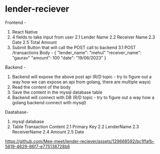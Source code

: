 # lender-reciever

Frontend - 
1. React Native
2. 4 fields to take input from user
   2.1 Lender Name
   2.2 Receiver Name
   2.3 Date
   2.5 Total Amount
3. Submit Button that will call the POST call to backend
   3.1 POST /transactions
       Body - {
		"lender_name": "mehul"
		"receiver_name": "gaurav"
		"amount": 100
		"date": "19/06/2023"
      }  


Backend - 
1. Backend will expose the above post api (R/D topic - try to figure out a way how we can expose an api from golang, there are multiple ways)
2. Read the content of the body
3. Save the content in the mysql database table
4. Backend will connect with DB (R/D topic - try to figure out a way how a golang backend connect with mysql)
 
Daatabase-
1. mysql database
2. Table Transaction Content
   2.1 Primary Key
   2.2 LenderName
   2.3 ReceiverName
   2.4 Amount
   2.5 Date


https://github.com/Mee-meet/lender-reciever/assets/129668592/bc1ffafb-5619-4629-86f7-e775138728b6


